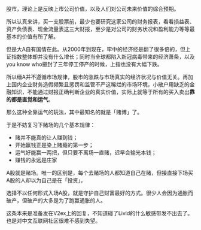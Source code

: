 股市，理论上是反映上市公司价值，以及人们对公司未来价值的综合预期。

所以认真来讲，买一支股票前，最少也要研究这家公司的财务报表，看看损益表、资产负债表、现金流量表这三大财报，至少是对公司的财务状况和盈利能力等等最基本的价值有所了解。

但是大A自有国情在此。从2000年到现在，牢中的经济经是翻了很多倍的，但上证指数整体却并没有什么增长；同时当全球都陷入新冠病毒带来的经济萧条，以及you know who摁封了三年停工停产的时候，上指也没有大幅下跌。

所以缅A并不遵循市场规律，股市的涨跌与市场真实的经济状况与价值无关。再加上国内企业财务造假频繁且惩罚和监管不严这稀烂的市场环境，小散户用缺乏的金融知识，不能通过财报正确判断企业的真实价值，实际上就等于所有的买入卖出**靠的都是直觉和运气**。

那么这种全靠运气的玩法，其中最知名的就是「赌博」了。

于是不妨复习下赌场的几个基本规律：
- 赌并不能真的让人赚到钱；
- 开始赢钱正是染上赌瘾的第一步；
- 运气好能赢一两把，但只要不离场一直赌，迟早会输光本钱；
- 赚钱的永远是庄家

A股就是赌场。唯一的区别是，每个去赌场的人都知道自己在赌，但接直接下场买A股的人却以为自己是在「投资」。

选择不以任何形式入场A股，就是守护自己财富最好的方式。很少人会因为通胀而破产，但破产的大多是为了跑赢通胀的人。

这条本来是准备发在V2ex上的回复，不知道碰了Livid的什么敏感带发不出去了。也是对中文互联网社区很难不感到失望。
